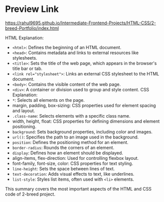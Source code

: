 # Preview Link

https://rahul9695.github.io/Intermediate-Frontend-Projects/HTML-CSS/2-breed-Portfolio/index.html

HTML Explanation:
- `<html>`: Defines the beginning of an HTML document.
- `<head>`: Contains metadata and links to external resources like stylesheets.
- `<title>`: Sets the title of the web page, which appears in the browser's title bar or tab.
- `<link rel="stylesheet">`: Links an external CSS stylesheet to the HTML document.
- `<body>`: Contains the visible content of the web page.
- `<div>`: A container or division used to group and style content.
CSS Explanation:
- `*`: Selects all elements on the page.
- margin, padding, box-sizing: CSS properties used for element spacing and layout.
- `.class-name`: Selects elements with a specific class name.
- width, height, float: CSS properties for defining dimensions and element positioning.
- `background`: Sets background properties, including color and images.
- `url()`: Specifies the path to an image used in the background.
- `position`: Defines the positioning method for an element.
- `border-radius`: Rounds the corners of an element.
- `display`: Defines how an element should be displayed.
- align-items, flex-direction: Used for controlling flexbox layout.
- font-family, font-size, color: CSS properties for text styling.
- `line-height`: Sets the space between lines of text.
- `text-decoration`: Adds visual effects to text, like underlines.
- `list-style`: Styles list items, often used with `<li>` elements.
  
This summary covers the most important aspects of the HTML and CSS code of 2-breed project.
